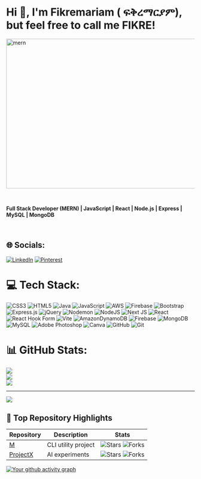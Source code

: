 <!-- Banner Image -->
<p align="center">
 <h1>Hi 👋, I'm Fikremariam ( ፍቅረማርያም), but feel free to call me FIKRE!</h1>
  <img width="1000" height="400" alt="mern" src="https://github.com/user-attachments/assets/348ddfcd-0518-4332-8657-3277350fda1d" />
</p>
<br />
<p align="left"><strong>
  Full Stack Developer (MERN) | JavaScript | React | Node.js | Express | MySQL | MongoDB
</strong></p>
<br />


<!-- profile Image -->
<!-- <img align="right" width="400" alt="mern" src="https://github.com/user-attachments/assets/348ddfcd-0518-4332-8657-3277350fda1d" /> -->


## 🌐 Socials:
[![LinkedIn](https://img.shields.io/badge/LinkedIn-%230077B5.svg?logo=linkedin&logoColor=white)](https://linkedin.com/in/https://www.linkedin.com/in/fikremariam-kassa-28916062/) [![Pinterest](https://img.shields.io/badge/Pinterest-%23E60023.svg?logo=Pinterest&logoColor=white)](https://pinterest.com/https://pin.it/6j9dqel0o) 

# 💻 Tech Stack:
![CSS3](https://img.shields.io/badge/css3-%231572B6.svg?style=for-the-badge&logo=css3&logoColor=white) ![HTML5](https://img.shields.io/badge/html5-%23E34F26.svg?style=for-the-badge&logo=html5&logoColor=white) ![Java](https://img.shields.io/badge/java-%23ED8B00.svg?style=for-the-badge&logo=openjdk&logoColor=white) ![JavaScript](https://img.shields.io/badge/javascript-%23323330.svg?style=for-the-badge&logo=javascript&logoColor=%23F7DF1E) ![AWS](https://img.shields.io/badge/AWS-%23FF9900.svg?style=for-the-badge&logo=amazon-aws&logoColor=white) ![Firebase](https://img.shields.io/badge/firebase-%23039BE5.svg?style=for-the-badge&logo=firebase) ![Bootstrap](https://img.shields.io/badge/bootstrap-%238511FA.svg?style=for-the-badge&logo=bootstrap&logoColor=white) ![Express.js](https://img.shields.io/badge/express.js-%23404d59.svg?style=for-the-badge&logo=express&logoColor=%2361DAFB) ![jQuery](https://img.shields.io/badge/jquery-%230769AD.svg?style=for-the-badge&logo=jquery&logoColor=white) ![Nodemon](https://img.shields.io/badge/NODEMON-%23323330.svg?style=for-the-badge&logo=nodemon&logoColor=%BBDEAD) ![NodeJS](https://img.shields.io/badge/node.js-6DA55F?style=for-the-badge&logo=node.js&logoColor=white) ![Next JS](https://img.shields.io/badge/Next-black?style=for-the-badge&logo=next.js&logoColor=white) ![React](https://img.shields.io/badge/react-%2320232a.svg?style=for-the-badge&logo=react&logoColor=%2361DAFB) ![React Hook Form](https://img.shields.io/badge/React%20Hook%20Form-%23EC5990.svg?style=for-the-badge&logo=reacthookform&logoColor=white) ![Vite](https://img.shields.io/badge/vite-%23646CFF.svg?style=for-the-badge&logo=vite&logoColor=white) ![AmazonDynamoDB](https://img.shields.io/badge/Amazon%20DynamoDB-4053D6?style=for-the-badge&logo=Amazon%20DynamoDB&logoColor=white) ![Firebase](https://img.shields.io/badge/firebase-a08021?style=for-the-badge&logo=firebase&logoColor=ffcd34) ![MongoDB](https://img.shields.io/badge/MongoDB-%234ea94b.svg?style=for-the-badge&logo=mongodb&logoColor=white) ![MySQL](https://img.shields.io/badge/mysql-4479A1.svg?style=for-the-badge&logo=mysql&logoColor=white) ![Adobe Photoshop](https://img.shields.io/badge/adobe%20photoshop-%2331A8FF.svg?style=for-the-badge&logo=adobe%20photoshop&logoColor=white) ![Canva](https://img.shields.io/badge/Canva-%2300C4CC.svg?style=for-the-badge&logo=Canva&logoColor=white) ![GitHub](https://img.shields.io/badge/github-%23121011.svg?style=for-the-badge&logo=github&logoColor=white) ![Git](https://img.shields.io/badge/git-%23F05033.svg?style=for-the-badge&logo=git&logoColor=white)

# 📊 GitHub Stats:
![](https://github-readme-stats.vercel.app/api?username=Fikre-M&theme=dark&hide_border=false&include_all_commits=false&count_private=false)<br/>
![](https://nirzak-streak-stats.vercel.app/?user=Fikre-M&theme=dark&hide_border=false)<br/>
![](https://github-readme-stats.vercel.app/api/top-langs/?username=Fikre-M&theme=dark&hide_border=false&include_all_commits=false&count_private=false&layout=compact)

---
[![](https://visitcount.itsvg.in/api?id=Fikre-M&icon=0&color=0)](https://visitcount.itsvg.in)

## 🚀 Top Repository Highlights

| Repository                                             | Description           | Stats                                                                                                    |
|--------------------------------------------------------|-----------------------|----------------------------------------------------------------------------------------------------------|
| [M](https://github.com/Fikre-M/M)                      | CLI utility project   | ![Stars](https://img.shields.io/github/stars/Fikre-M/M?style=social) ![Forks](https://img.shields.io/github/forks/Fikre-M/M?style=social) |
| [ProjectX](https://github.com/Fikre-M/ProjectX)        | AI experiments        | ![Stars](https://img.shields.io/github/stars/Fikre-M/ProjectX?style=social) ![Forks](https://img.shields.io/github/forks/Fikre-M/ProjectX?style=social) |


[![Your github activity graph](https://github-readme-activity-graph.vercel.app/graph?username=Fikre-M&theme=github-compact)](https://github.com/Fikre-M)




<!-- Proudly created with GPRM ( https://gprm.itsvg.in ) -->


